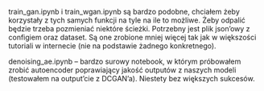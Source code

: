 train_gan.ipynb i train_wgan.ipynb są bardzo podobne, chciałem żeby korzystały z tych samych funkcji na tyle na ile to możliwe. Żeby odpalić będzie trzeba pozmieniać niektóre ścieżki. Potrzebny jest plik json’owy z configiem oraz dataset. Są one zrobione mniej więcej tak jak w większości tutoriali w internecie (nie na podstawie żadnego konkretnego). 

denoising_ae.ipynb – bardzo surowy notebook, w którym próbowałem zrobić autoencoder poprawiający jakość outputów z naszych modeli (testowałem na output’cie z DCGAN’a). Niestety bez większych sukcesów.
